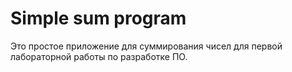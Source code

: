 # Simple sum program
Это простое приложение для суммирования чисел для первой лабораторной работы по разработке ПО.
